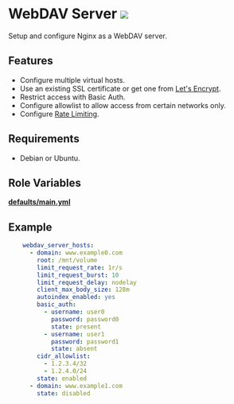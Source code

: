 WebDAV Server ![](https://travis-ci.com/rremizov/ansible-webdav-server.svg?branch=master)
=============

Setup and configure Nginx as a WebDAV server.

Features
--------

- Configure multiple virtual hosts.
- Use an existing SSL certificate or get one from [Let's Encrypt](https://letsencrypt.org/).
- Restrict access with Basic Auth.
- Configure allowlist to allow access from certain networks only.
- Configure [Rate Limiting](https://www.nginx.com/blog/rate-limiting-nginx/).

Requirements
------------

- Debian or Ubuntu.

Role Variables
--------------

**[defaults/main.yml](defaults/main.yml)**

Example
-------

```yaml
    webdav_server_hosts:
      - domain: www.example0.com
        root: /mnt/volume
        limit_request_rate: 1r/s
        limit_request_burst: 10
        limit_request_delay: nodelay
        client_max_body_size: 128m
        autoindex_enabled: yes
        basic_auth:
          - username: user0
            password: password0
            state: present
          - username: user1
            password: password1
            state: absent
        cidr_allowlist:
          - 1.2.3.4/32
          - 1.2.4.0/24
        state: enabled
      - domain: www.example1.com
        state: disabled
```
